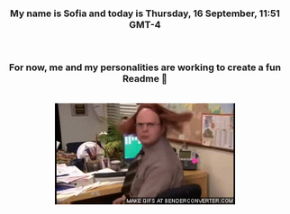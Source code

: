 


<div align="center">
<h3 >My name is Sofia and today is Thursday, 16 September, 11:51 GMT-4</h3><br>
<h3 >For now, me and my personalities are working to create a fun Readme 👋
</h3><br>
<img src='img/dwight.gif' alt='working...'/>
</div>
